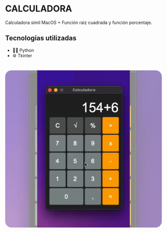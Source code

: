 # CALCULADORA
Calculadora simil MacOS + Función raiz cuadrada y función porcentaje.

## Tecnologías utilizadas
- 👨‍💻 Python
- ⚙️ Tkinter

<h1 align="center">
  <img style="border-radius: 20px" src="Sistema/img/PREVIEW.gif" alt="..." />
</h1>
